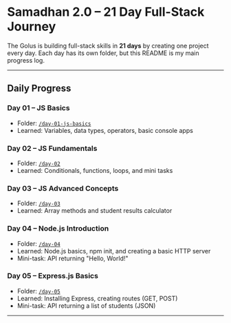# Samadhan 2.0 – 21 Day Full-Stack Journey 

The Golus is building full-stack skills in **21 days** by creating one project every day.
Each day has its own folder, but this README is my main progress log.

---

##  Daily Progress

### Day 01 – JS Basics
- Folder: [`/day-01-js-basics`](./day-01-js-basics)
- Learned: Variables, data types, operators, basic console apps

### Day 02 – JS Fundamentals
- Folder: [`/day-02`](./day-02)
- Learned: Conditionals, functions, loops, and mini tasks

### Day 03 – JS Advanced Concepts
- Folder: [`/day-03`](./day-03)
- Learned: Array methods and student results calculator

### Day 04 – Node.js Introduction
- Folder: [`/day-04`](./day-04)
- Learned: Node.js basics, npm init, and creating a basic HTTP server
- Mini-task: API returning "Hello, World!"

### Day 05 – Express.js Basics
- Folder: [`/day-05`](./day-05)
- Learned: Installing Express, creating routes (GET, POST)
- Mini-task: API returning a list of students (JSON)

---
